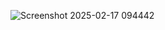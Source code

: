 ![Screenshot 2025-02-17 094442](https://github.com/user-attachments/assets/5af4b7e8-a060-498e-8baa-3182ebe91d02)

